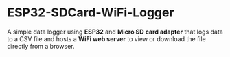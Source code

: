 # ESP32-SDCard-WiFi-Logger
A simple data logger using **ESP32** and **Micro SD card adapter** that logs data to a CSV file and hosts a **WiFi web server** to view or download the file directly from a browser.
